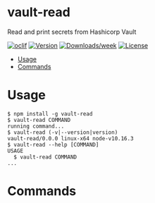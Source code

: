 vault-read
==========

Read and print secrets from Hashicorp Vault

[![oclif](https://img.shields.io/badge/cli-oclif-brightgreen.svg)](https://oclif.io)
[![Version](https://img.shields.io/npm/v/vault-read.svg)](https://npmjs.org/package/vault-read)
[![Downloads/week](https://img.shields.io/npm/dw/vault-read.svg)](https://npmjs.org/package/vault-read)
[![License](https://img.shields.io/npm/l/vault-read.svg)](https://github.com/powli/vault-read/blob/master/package.json)

<!-- toc -->
* [Usage](#usage)
* [Commands](#commands)
<!-- tocstop -->
# Usage
<!-- usage -->
```sh-session
$ npm install -g vault-read
$ vault-read COMMAND
running command...
$ vault-read (-v|--version|version)
vault-read/0.0.0 linux-x64 node-v10.16.3
$ vault-read --help [COMMAND]
USAGE
  $ vault-read COMMAND
...
```
<!-- usagestop -->
# Commands
<!-- commands -->

<!-- commandsstop -->
